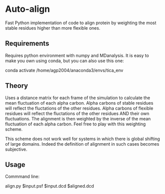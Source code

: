 # Auto-align
Fast Python implementation of code to align protein by weighting the most stable residues higher than more flexible ones.

## Requirements
Requires python environment with numpy and MDanalysis. It is easy to make you own using conda, but you can also use this one:

 conda activate /home/agp2004/anaconda3/envs/tica_env
 
 ## Theory
Uses a distance matrix for each frame of the simulation to calculate the mean fluctuation of each alpha carbon. Alpha carbons of stable residues will reflect the fluctations of the other residues. Alpha carbons of flexible residues will reflect the fluctations of the other residues AND their own fluctuations. The alignment is then weighted by the inverse of the mean fluctuation of each alpha carbon. Feel free to play with this weighting scheme.

This scheme does not work well for systems in which there is global shifting of large domains. Indeed the definition of alignment in such cases becomes subjective.
 
 ## Usage
 Commmand line:

align.py $input.psf $input.dcd $aligned.dcd
